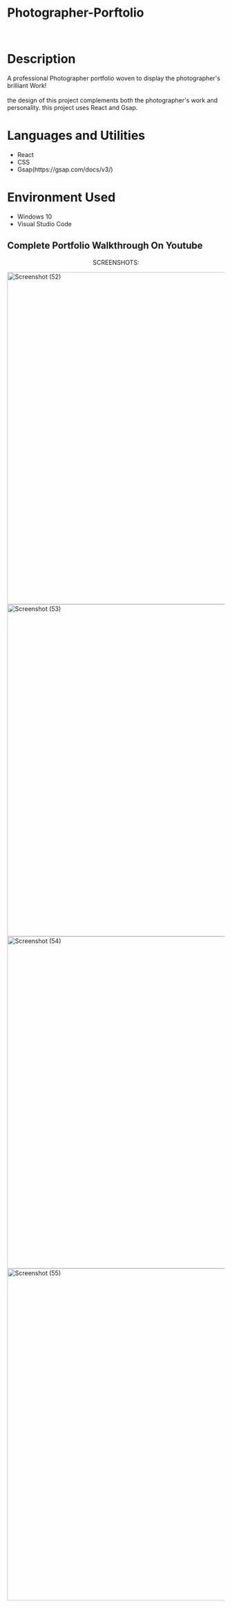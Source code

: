 # Photographer-Porftolio<br></br>
<h1>Description</h1>
<p>A professional Photographer portfolio woven to display the photographer's brilliant Work!<br></br>
  the design of this project complements both the photographer's work and personality.<b></b>
  this project uses React and Gsap.
</p>
<h1>Languages and Utilities</h1>
<ul>
  <li>React</li>
  <li>CSS</li>
  <li>Gsap(https://gsap.com/docs/v3/)</li>
</ul>
<h1>Environment Used</h1>
<ul>
  <li>Windows 10</li>
  <li>Visual Studio Code</li>
</ul>
<h2>Complete Portfolio Walkthrough On Youtube</h2>
<p align="center"> SCREENSHOTS: </p>
<img width="1366" height="768" alt="Screenshot (52)" src="https://github.com/user-attachments/assets/045055f4-6dd4-445f-a59a-b3f566e738b4" />
<img width="1366" height="768" alt="Screenshot (53)" src="https://github.com/user-attachments/assets/c5836976-f8c6-43ff-88d8-2199b7186a0c" />
<img width="1366" height="768" alt="Screenshot (54)" src="https://github.com/user-attachments/assets/c186ed9d-5c4c-4c83-b242-27f39d0c874b" />
<img width="1366" height="768" alt="Screenshot (55)" src="https://github.com/user-attachments/assets/f98cccf9-e332-4ec0-a5f1-9949432e6830" />
